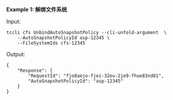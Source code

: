 **Example 1: 解绑文件系统**



Input: 

```
tccli cfs UnbindAutoSnapshotPolicy --cli-unfold-argument  \
    --AutoSnapshotPolicyId asp-12345 \
    --FileSystemIds cfs-12345
```

Output: 
```
{
    "Response": {
        "RequestId": "fjo8aejo-fjei-32eu-2je9-fhue83nd81",
        "AutoSnapshotPolicyId": "asp-12345"
    }
}
```

